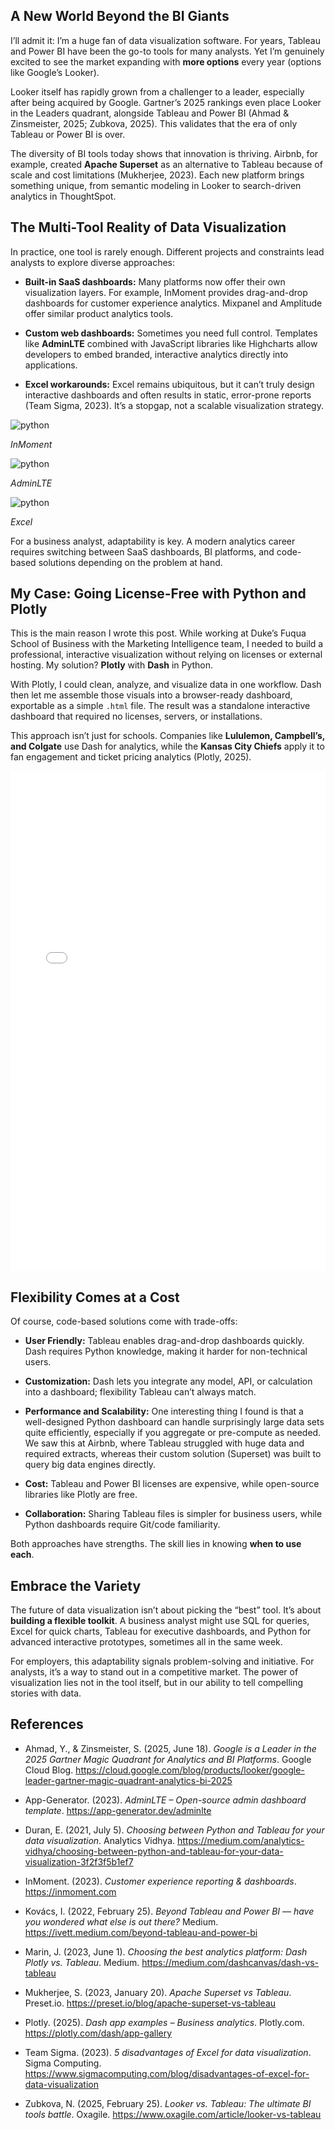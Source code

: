 ## A New World Beyond the BI Giants

I’ll admit it: I’m a huge fan of data visualization software. For years, Tableau and Power BI have been the go-to tools for many analysts. Yet I’m genuinely excited to see the market expanding with **more options** every year (options like Google’s Looker).  

Looker itself has rapidly grown from a challenger to a leader, especially after being acquired by Google. Gartner’s 2025 rankings even place Looker in the Leaders quadrant, alongside Tableau and Power BI (Ahmad & Zinsmeister, 2025; Zubkova, 2025). This validates that the era of only Tableau or Power BI is over.  

The diversity of BI tools today shows that innovation is thriving. Airbnb, for example, created **Apache Superset** as an alternative to Tableau because of scale and cost limitations (Mukherjee, 2023). Each new platform brings something unique, from semantic modeling in Looker to search-driven analytics in ThoughtSpot.  


## The Multi-Tool Reality of Data Visualization

In practice, one tool is rarely enough. Different projects and constraints lead analysts to explore diverse approaches:

- **Built-in SaaS dashboards:** Many platforms now offer their own visualization layers. For example, InMoment provides drag-and-drop dashboards for customer experience analytics. Mixpanel and Amplitude offer similar product analytics tools.

- **Custom web dashboards:** Sometimes you need full control. Templates like **AdminLTE** combined with JavaScript libraries like Highcharts allow developers to embed branded, interactive analytics directly into applications.

- **Excel workarounds:** Excel remains ubiquitous, but it can’t truly design interactive dashboards and often results in static, error-prone reports (Team Sigma, 2023). It’s a stopgap, not a scalable visualization strategy.

<div class="profile-pics">
	<div class="profile-item">
        <img src="https://encrypted-tbn0.gstatic.com/images?q=tbn:ANd9GcT56UaWif4WExJMVtBbj5Vv52Zq2A-Ete4lyw&s" alt="python">
        <p class="profile-name"><em>InMoment</em></p>
    </div>
    <div class="profile-item">
        <img src="https://platform.pyronome.com/images/pattern/215101202122019uJqZdZls.jpg?20250825182102" alt="python">
        <p class="profile-name"><em>AdminLTE</em></p>
    </div>
    <div class="profile-item">
        <img src="https://www.computerworld.com/wp-content/uploads/2025/05/1656594-0-68082700-1748257438-excel-cheat-sheet-primary-2000px.jpg?resize=1536%2C864&quality=50&strip=all" alt="python">
        <p class="profile-name"><em>Excel</em></p>
    </div>
</div>

For a business analyst, adaptability is key. A modern analytics career requires switching between SaaS dashboards, BI platforms, and code-based solutions depending on the problem at hand.


## My Case: Going License-Free with Python and Plotly

This is the main reason I wrote this post. While working at Duke’s Fuqua School of Business with the Marketing Intelligence team, I needed to build a professional, interactive visualization without relying on licenses or external hosting. My solution? **Plotly** with **Dash** in Python.  

With Plotly, I could clean, analyze, and visualize data in one workflow. Dash then let me assemble those visuals into a browser-ready dashboard, exportable as a simple `.html` file. The result was a standalone interactive dashboard that required no licenses, servers, or installations.  

This approach isn’t just for schools. Companies like **Lululemon, Campbell’s, and Colgate** use Dash for analytics, while the **Kansas City Chiefs** apply it to fan engagement and ticket pricing analytics (Plotly, 2025).  

<div class="embed">
  <iframe
    src="../images/blog/dashboard_static_d.html"
    width="100%"
    height = "800"
    loading="lazy"
    style="border:0; aspect-ratio: 16 / 9;"
    sandbox="allow-same-origin allow-scripts"
    title="Demo preview"
  ></iframe>
</div>

## Flexibility Comes at a Cost

Of course, code-based solutions come with trade-offs:

- **User Friendly:** Tableau enables drag-and-drop dashboards quickly. Dash requires Python knowledge, making it harder for non-technical users.  
- **Customization:** Dash lets you integrate any model, API, or calculation into a dashboard; flexibility Tableau can’t always match.

- **Performance and Scalability:** One interesting thing I found is that a well-designed Python dashboard can handle surprisingly large data sets quite efficiently, especially if you aggregate or pre-compute as needed. We saw this at Airbnb, where Tableau struggled with huge data and required extracts, whereas their custom solution (Superset) was built to query big data engines directly.

- **Cost:** Tableau and Power BI licenses are expensive, while open-source libraries like Plotly are free.  
- **Collaboration:** Sharing Tableau files is simpler for business users, while Python dashboards require Git/code familiarity.  

Both approaches have strengths. The skill lies in knowing **when to use each**.


## Embrace the Variety

The future of data visualization isn’t about picking the “best” tool. It’s about **building a flexible toolkit**. A business analyst might use SQL for queries, Excel for quick charts, Tableau for executive dashboards, and Python for advanced interactive prototypes, sometimes all in the same week.  

For employers, this adaptability signals problem-solving and initiative. For analysts, it’s a way to stand out in a competitive market. The power of visualization lies not in the tool itself, but in our ability to tell compelling stories with data.  


## References

- Ahmad, Y., & Zinsmeister, S. (2025, June 18). *Google is a Leader in the 2025 Gartner Magic Quadrant for Analytics and BI Platforms*. Google Cloud Blog. https://cloud.google.com/blog/products/looker/google-leader-gartner-magic-quadrant-analytics-bi-2025

- App-Generator. (2023). *AdminLTE – Open-source admin dashboard template*. https://app-generator.dev/adminlte

- Duran, E. (2021, July 5). *Choosing between Python and Tableau for your data visualization*. Analytics Vidhya. https://medium.com/analytics-vidhya/choosing-between-python-and-tableau-for-your-data-visualization-3f2f3f5b1ef7

- InMoment. (2023). *Customer experience reporting & dashboards*. https://inmoment.com

- Kovács, I. (2022, February 25). *Beyond Tableau and Power BI — have you wondered what else is out there?* Medium. https://ivett.medium.com/beyond-tableau-and-power-bi

- Marin, J. (2023, June 1). *Choosing the best analytics platform: Dash Plotly vs. Tableau*. Medium. https://medium.com/dashcanvas/dash-vs-tableau

- Mukherjee, S. (2023, January 20). *Apache Superset vs Tableau*. Preset.io. https://preset.io/blog/apache-superset-vs-tableau

- Plotly. (2025). *Dash app examples – Business analytics*. Plotly.com. https://plotly.com/dash/app-gallery

- Team Sigma. (2023). *5 disadvantages of Excel for data visualization*. Sigma Computing. https://www.sigmacomputing.com/blog/disadvantages-of-excel-for-data-visualization

- Zubkova, N. (2025, February 25). *Looker vs. Tableau: The ultimate BI tools battle*. Oxagile. https://www.oxagile.com/article/looker-vs-tableau
